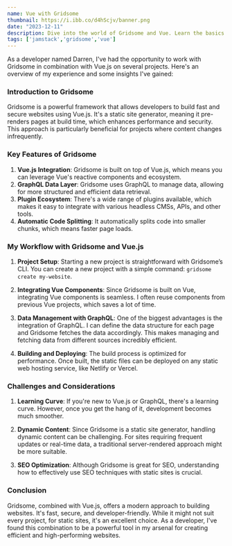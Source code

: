 ```yaml
---
name: Vue with Gridsome
thumbnail: https://i.ibb.co/d4hScjv/banner.png
date: "2023-12-11"
description: Dive into the world of Gridsome and Vue. Learn the basics of integrating these powerful tools to build fast, modern websites.
tags: ['jamstack','gridsome','vue']
---
```


As a developer named Darren, I've had the opportunity to work with Gridsome in combination with Vue.js on several projects. Here's an overview of my experience and some insights I've gained:

### Introduction to Gridsome

Gridsome is a powerful framework that allows developers to build fast and secure websites using Vue.js. It's a static site generator, meaning it pre-renders pages at build time, which enhances performance and security. This approach is particularly beneficial for projects where content changes infrequently.

### Key Features of Gridsome

1. **Vue.js Integration**: Gridsome is built on top of Vue.js, which means you can leverage Vue's reactive components and ecosystem.
2. **GraphQL Data Layer**: Gridsome uses GraphQL to manage data, allowing for more structured and efficient data retrieval.
3. **Plugin Ecosystem**: There's a wide range of plugins available, which makes it easy to integrate with various headless CMSs, APIs, and other tools.
4. **Automatic Code Splitting**: It automatically splits code into smaller chunks, which means faster page loads.

### My Workflow with Gridsome and Vue.js

1. **Project Setup**: Starting a new project is straightforward with Gridsome’s CLI. You can create a new project with a simple command: `gridsome create my-website`.

2. **Integrating Vue Components**: Since Gridsome is built on Vue, integrating Vue components is seamless. I often reuse components from previous Vue projects, which saves a lot of time.

3. **Data Management with GraphQL**: One of the biggest advantages is the integration of GraphQL. I can define the data structure for each page and Gridsome fetches the data accordingly. This makes managing and fetching data from different sources incredibly efficient.

4. **Building and Deploying**: The build process is optimized for performance. Once built, the static files can be deployed on any static web hosting service, like Netlify or Vercel.

### Challenges and Considerations

1. **Learning Curve**: If you're new to Vue.js or GraphQL, there's a learning curve. However, once you get the hang of it, development becomes much smoother.

2. **Dynamic Content**: Since Gridsome is a static site generator, handling dynamic content can be challenging. For sites requiring frequent updates or real-time data, a traditional server-rendered approach might be more suitable.

3. **SEO Optimization**: Although Gridsome is great for SEO, understanding how to effectively use SEO techniques with static sites is crucial.

### Conclusion

Gridsome, combined with Vue.js, offers a modern approach to building websites. It's fast, secure, and developer-friendly. While it might not suit every project, for static sites, it's an excellent choice. As a developer, I've found this combination to be a powerful tool in my arsenal for creating efficient and high-performing websites.